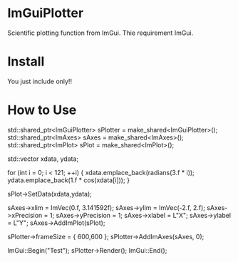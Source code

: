 # ImGuiPlotter
Scientific plotting function from ImGui. Thie requirement ImGui.

# Install
You just include <ImGuiPlotter> only!!

# How to Use

std::shared_ptr<ImGuiPlotter<float>> sPlotter = make_shared<ImGuiPlotter<float>>();
std::shared_ptr<ImAxes<float>> sAxes = make_shared<ImAxes<float>>();
std::shared_ptr<ImPlot<float>> sPlot = make_shared<ImPlot<float>>();
  
std::vector<float> xdata, ydata;

for (int i = 0; i < 121; ++i) {
	xdata.emplace_back(radians(3.f * i));
	ydata.emplace_back(1.f * cos(xdata[i]));
}

sPlot->SetData(xdata,ydata);

sAxes->xlim = ImVec(0.f, 3.141592f);
sAxes->ylim = ImVec(-2.f, 2.f);
sAxes->xPrecision = 1;
sAxes->yPrecision = 1;
sAxes->xlabel = L"X";
sAxes->ylabel = L"Y";
sAxes->AddImPlot(sPlot);

sPlotter->frameSize = { 600,600 };
sPlotter->AddImAxes(sAxes, 0);

ImGui::Begin("Test");
sPlotter->Render();
ImGui::End();
